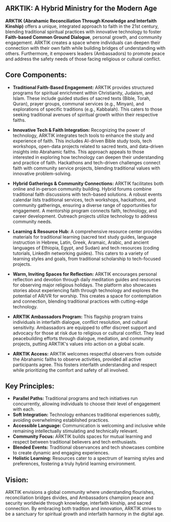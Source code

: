 ## ARKTIK: A Hybrid Ministry for the Modern Age

**ARKTIK (Abrahamic Reconciliation Through Knowledge and Interfaith Kinship)** offers a unique, integrated approach to faith in the 21st century, blending traditional spiritual practices with innovative technology to foster **Faith-based Common Ground Dialogue**, personal growth, and community engagement.  ARKTIK creates a space where individuals can deepen their connection with their own faith while building bridges of understanding with others.  Furthermore, it empowers leaders (Ambassadors) to promote peace and address the safety needs of those facing religious or cultural conflict.

##  **Core Components:**

* **Traditional Faith-Based Engagement:** ARKTIK provides structured programs for spiritual enrichment within Christianity, Judaism, and Islam. These include guided studies of sacred texts (Bible, Torah, Quran), prayer groups, communal services (e.g., Minyan), and explorations of specific traditions (e.g., Kabbalah).  This caters to those seeking traditional avenues of spiritual growth within their respective faiths.

* **Innovative Tech & Faith Integration:** Recognizing the power of technology, ARKTIK integrates tech tools to enhance the study and experience of faith. This includes AI-driven Bible study tools, tech workshops, open-data projects related to sacred texts, and data-driven insights into Abrahamic faiths. This approach appeals to those interested in exploring how technology can deepen their understanding and practice of faith.  Hackathons and tech-driven challenges connect faith with community service projects, blending traditional values with innovative problem-solving.

* **Hybrid Gatherings & Community Connections:** ARKTIK facilitates both online and in-person community building.  Hybrid forums combine traditional faith discussions with tech-based solutions.  A robust events calendar lists traditional services, tech workshops, hackathons, and community gatherings, ensuring a diverse range of opportunities for engagement.  A mentorship program connects faith, technology, and career development.  Outreach projects utilize technology to address community needs.

* **Learning & Resource Hub:** A comprehensive resource center provides materials for traditional learning (sacred text study guides, language instruction in Hebrew, Latin, Greek, Aramaic, Arabic, and ancient languages of Ethiopia, Egypt, and Sudan) and tech resources (coding tutorials, LinkedIn networking guides).  This caters to a variety of learning styles and goals, from traditional scholarship to tech-focused projects.

* **Warm, Inviting Spaces for Reflection:**  ARKTIK encourages personal reflection and devotion through daily meditation guides and resources for observing major religious holidays.  The platform also showcases stories about experiencing faith through technology and explores the potential of AR/VR for worship. This creates a space for contemplation and connection, blending traditional practices with cutting-edge technology.

* **ARKTIK Ambassadors Program:** This flagship program trains individuals in interfaith dialogue, conflict resolution, and cultural sensitivity.  Ambassadors are equipped to offer discreet support and advocacy for those at risk due to religious or cultural conflict.  They lead peacebuilding efforts through dialogue, mediation, and community projects, putting ARKTIK's values into action on a global scale.

* **ARKTIK Access:** ARKTIK welcomes respectful observers from outside the Abrahamic faiths to observe activities, provided all active participants agree. This fosters interfaith understanding and respect while prioritizing the comfort and safety of all involved.

##  **Key Principles:**

* **Parallel Paths:** Traditional programs and tech initiatives run concurrently, allowing individuals to choose their level of engagement with each.
* **Soft Integration:** Technology enhances traditional experiences subtly, avoiding overwhelming established practices.
* **Accessible Language:** Communication is welcoming and inclusive while remaining intellectually stimulating and technically relevant.
* **Community Focus:** ARKTIK builds spaces for mutual learning and respect between traditional believers and tech enthusiasts.
* **Blended Events:**  Traditional observances and tech showcases combine to create dynamic and engaging experiences.
* **Holistic Learning:** Resources cater to a spectrum of learning styles and preferences, fostering a truly hybrid learning environment.

##  **Vision:**

ARKTIK envisions a global community where understanding flourishes, reconciliation bridges divides, and Ambassadors champion peace and security worldwide through knowledge, interfaith kinship, and sacred connection.  By embracing both tradition and innovation, ARKTIK strives to be a sanctuary for spiritual growth and interfaith harmony in the digital age.
